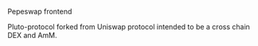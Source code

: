 Pepeswap frontend

Pluto-protocol forked from Uniswap protocol intended to be a cross chain DEX and AmM.
